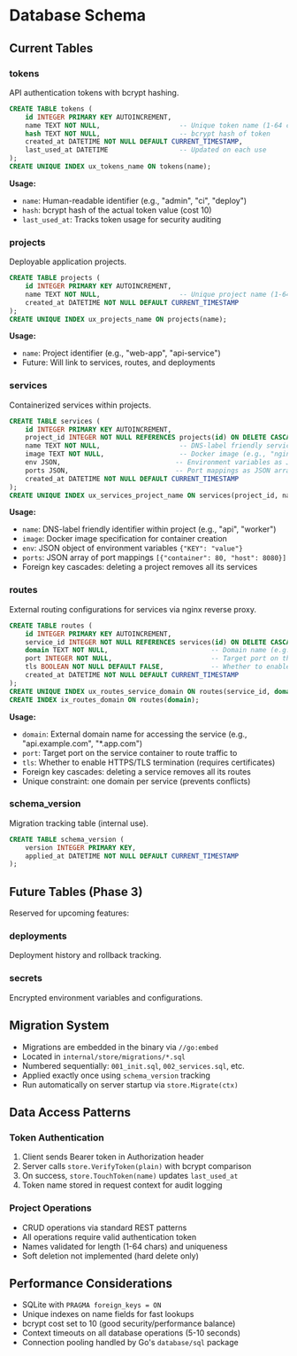# Database Schema

## Current Tables

### tokens

API authentication tokens with bcrypt hashing.

```sql
CREATE TABLE tokens (
    id INTEGER PRIMARY KEY AUTOINCREMENT,
    name TEXT NOT NULL,                    -- Unique token name (1-64 chars)
    hash TEXT NOT NULL,                    -- bcrypt hash of token
    created_at DATETIME NOT NULL DEFAULT CURRENT_TIMESTAMP,
    last_used_at DATETIME                  -- Updated on each use
);
CREATE UNIQUE INDEX ux_tokens_name ON tokens(name);
```

**Usage:**
- `name`: Human-readable identifier (e.g., "admin", "ci", "deploy")
- `hash`: bcrypt hash of the actual token value (cost 10)  
- `last_used_at`: Tracks token usage for security auditing

### projects

Deployable application projects.

```sql
CREATE TABLE projects (
    id INTEGER PRIMARY KEY AUTOINCREMENT,
    name TEXT NOT NULL,                    -- Unique project name (1-64 chars)
    created_at DATETIME NOT NULL DEFAULT CURRENT_TIMESTAMP
);
CREATE UNIQUE INDEX ux_projects_name ON projects(name);
```

**Usage:**
- `name`: Project identifier (e.g., "web-app", "api-service")
- Future: Will link to services, routes, and deployments

### services

Containerized services within projects.

```sql
CREATE TABLE services (
    id INTEGER PRIMARY KEY AUTOINCREMENT,
    project_id INTEGER NOT NULL REFERENCES projects(id) ON DELETE CASCADE,
    name TEXT NOT NULL,                    -- DNS-label friendly service name
    image TEXT NOT NULL,                   -- Docker image (e.g., "nginx:alpine")
    env JSON,                             -- Environment variables as JSON object
    ports JSON,                           -- Port mappings as JSON array
    created_at DATETIME NOT NULL DEFAULT CURRENT_TIMESTAMP
);
CREATE UNIQUE INDEX ux_services_project_name ON services(project_id, name);
```

**Usage:**
- `name`: DNS-label friendly identifier within project (e.g., "api", "worker")
- `image`: Docker image specification for container creation
- `env`: JSON object of environment variables `{"KEY": "value"}`
- `ports`: JSON array of port mappings `[{"container": 80, "host": 8080}]`
- Foreign key cascades: deleting a project removes all its services

### routes

External routing configurations for services via nginx reverse proxy.

```sql
CREATE TABLE routes (
    id INTEGER PRIMARY KEY AUTOINCREMENT,
    service_id INTEGER NOT NULL REFERENCES services(id) ON DELETE CASCADE,
    domain TEXT NOT NULL,                          -- Domain name (e.g., "api.example.com")
    port INTEGER NOT NULL,                         -- Target port on the service
    tls BOOLEAN NOT NULL DEFAULT FALSE,            -- Whether to enable TLS/HTTPS
    created_at DATETIME NOT NULL DEFAULT CURRENT_TIMESTAMP
);
CREATE UNIQUE INDEX ux_routes_service_domain ON routes(service_id, domain);
CREATE INDEX ix_routes_domain ON routes(domain);
```

**Usage:**
- `domain`: External domain name for accessing the service (e.g., "api.example.com", "*.app.com")
- `port`: Target port on the service container to route traffic to
- `tls`: Whether to enable HTTPS/TLS termination (requires certificates)
- Foreign key cascades: deleting a service removes all its routes
- Unique constraint: one domain per service (prevents conflicts)

### schema_version

Migration tracking table (internal use).

```sql
CREATE TABLE schema_version (
    version INTEGER PRIMARY KEY,
    applied_at DATETIME NOT NULL DEFAULT CURRENT_TIMESTAMP
);
```

## Future Tables (Phase 3)

Reserved for upcoming features:

### deployments
Deployment history and rollback tracking.

### secrets
Encrypted environment variables and configurations.

## Migration System

- Migrations are embedded in the binary via `//go:embed`
- Located in `internal/store/migrations/*.sql` 
- Numbered sequentially: `001_init.sql`, `002_services.sql`, etc.
- Applied exactly once using `schema_version` tracking
- Run automatically on server startup via `store.Migrate(ctx)`

## Data Access Patterns

### Token Authentication
1. Client sends Bearer token in Authorization header
2. Server calls `store.VerifyToken(plain)` with bcrypt comparison
3. On success, `store.TouchToken(name)` updates `last_used_at`
4. Token name stored in request context for audit logging

### Project Operations
- CRUD operations via standard REST patterns
- All operations require valid authentication token
- Names validated for length (1-64 chars) and uniqueness
- Soft deletion not implemented (hard delete only)

## Performance Considerations

- SQLite with `PRAGMA foreign_keys = ON`
- Unique indexes on name fields for fast lookups
- bcrypt cost set to 10 (good security/performance balance)
- Context timeouts on all database operations (5-10 seconds)
- Connection pooling handled by Go's `database/sql` package